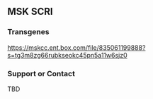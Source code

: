 ## MSK SCRI


### Transgenes

https://mskcc.ent.box.com/file/835061199888?s=tg3m8zg66rubkseokc45pn5a11w6sjz0

### Support or Contact

TBD